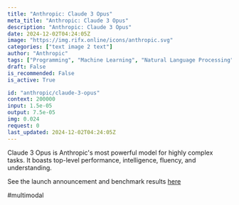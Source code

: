 ```yaml
---
title: "Anthropic: Claude 3 Opus"
meta_title: "Anthropic: Claude 3 Opus"
description: "Anthropic: Claude 3 Opus"
date: 2024-12-02T04:24:05Z
image: "https://img.rifx.online/icons/anthropic.svg"
categories: ["text image 2 text"]
author: "Anthropic"
tags: ["Programming", "Machine Learning", "Natural Language Processing", "Generative AI", "Chatbots"]
draft: False
is_recommended: False
is_active: True

id: "anthropic/claude-3-opus"
context: 200000
input: 1.5e-05
output: 7.5e-05
img: 0.024
request: 0
last_updated: 2024-12-02T04:24:05Z
---
```


Claude 3 Opus is Anthropic's most powerful model for highly complex tasks. It boasts top-level performance, intelligence, fluency, and understanding.

See the launch announcement and benchmark results [here](https://www.anthropic.com/news/claude-3-family)

#multimodal

